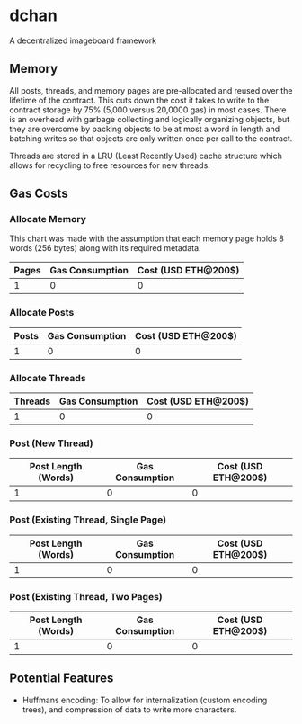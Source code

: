 # dchan

A decentralized imageboard framework

## Memory

All posts, threads, and memory pages are pre-allocated and reused over the lifetime of the contract. This cuts 
down the cost it takes to write to the contract storage by 75\% (5,000 versus 20,0000 gas) in most cases. There 
is an overhead with garbage collecting and logically organizing objects, but they are overcome by packing objects
to be at most a word in length and batching writes so that objects are only written once per call to the contract. 

Threads are stored in a LRU (Least Recently Used) cache structure which allows for recycling to free resources
for new threads. 

## Gas Costs

### Allocate Memory

This chart was made with the assumption that each memory page holds 8 words (256 bytes) along with its required 
metadata.

| Pages               | Gas Consumption     | Cost (USD ETH@200$) |
|---------------------|---------------------|---------------------|
|                   1 |                   0 |                   0 |

### Allocate Posts

| Posts               | Gas Consumption     | Cost (USD ETH@200$) |
|---------------------|---------------------|---------------------|
|                   1 |                   0 |                   0 |

### Allocate Threads

| Threads             | Gas Consumption     | Cost (USD ETH@200$) |
|---------------------|---------------------|---------------------|
|                   1 |                   0 |                   0 |

### Post (New Thread)

| Post Length (Words) | Gas Consumption     | Cost (USD ETH@200$) |
|---------------------|---------------------|---------------------|
|                   1 |                   0 |                   0 |

### Post (Existing Thread, Single Page)

| Post Length (Words) | Gas Consumption     | Cost (USD ETH@200$) |
|---------------------|---------------------|---------------------|
|                   1 |                   0 |                   0 |

### Post (Existing Thread, Two Pages)

| Post Length (Words) | Gas Consumption     | Cost (USD ETH@200$) |
|---------------------|---------------------|---------------------|
|                   1 |                   0 |                   0 |

## Potential Features

- Huffmans encoding: To allow for internalization (custom encoding trees), and compression of data to write more characters.